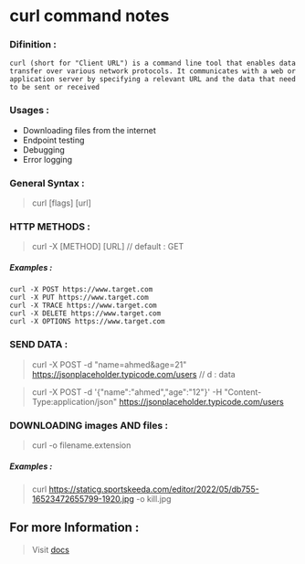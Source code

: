 # curl command notes
### Difinition :
`curl (short for "Client URL") is a command line tool that enables data transfer over various network protocols. It communicates with a web or application server by specifying a relevant URL and the data that need to be sent or received`

### Usages : 
- Downloading files from the internet
- Endpoint testing
- Debugging
- Error logging


### General Syntax :
> curl  \[flags] \[url]

### HTTP METHODS :
> curl -X \[METHOD] \[URL] // default : GET

##### Examples :
```
curl -X POST https://www.target.com
curl -X PUT https://www.target.com
curl -X TRACE https://www.target.com
curl -X DELETE https://www.target.com
curl -X OPTIONS https://www.target.com
```
### SEND DATA :

> curl -X POST -d "name=ahmed&age=21" https://jsonplaceholder.typicode.com/users // d : data

> curl -X POST -d '{"name":"ahmed","age":"12"}' -H "Content-Type:application/json" https://jsonplaceholder.typicode.com/users 

### DOWNLOADING images AND files :
> curl <file-link> -o filename.extension

##### Examples :
> curl https://staticg.sportskeeda.com/editor/2022/05/db755-16523472655799-1920.jpg -o kill.jpg
  
## For more Information :
> Visit [docs](https://phoenixnap.com/kb/curl-command)












